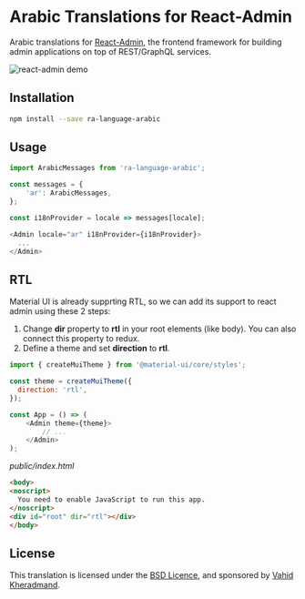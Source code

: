 # Arabic Translations for React-Admin

Arabic translations for [React-Admin](https://github.com/marmelab/react-admin), the frontend framework for building admin applications on top of REST/GraphQL services.

![react-admin demo](http://static.marmelab.com/react-admin.gif)

## Installation

```sh
npm install --save ra-language-arabic
```

## Usage

```js
import ArabicMessages from 'ra-language-arabic';

const messages = {
    'ar': ArabicMessages,
};

const i18nProvider = locale => messages[locale];

<Admin locale="ar" i18nProvider={i18nProvider}>
  ...
</Admin>
```

## RTL
Material UI is already supprting RTL, so we can add its support to react admin using these 2 steps:

1. Change **dir** property to **rtl** in your root elements (like body). You can also connect this property to redux.
2. Define a theme and set **direction** to **rtl**.

```javascript
import { createMuiTheme } from '@material-ui/core/styles';

const theme = createMuiTheme({
  direction: 'rtl',
});

const App = () => (
    <Admin theme={theme}>
        // ...
    </Admin>
);
```

*public/index.html*

```html
<body>
<noscript>
  You need to enable JavaScript to run this app.
</noscript>
<div id="root" dir="rtl"></div>
</body>
```


## License

This translation is licensed under the [BSD Licence](LICENSE), and sponsored by [Vahid Kheradmand](https://developerium.com).
